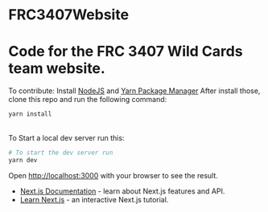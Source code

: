# FRC3407Website

# Code for the FRC 3407 Wild Cards team website.

To contribute:
Install [NodeJS](https://nodejs.org/en/) and [Yarn Package Manager](https://yarnpkg.com/getting-started/install)
After install those, clone this repo and run the following command:

```bash
yarn install
```

<br/>
To Start a local dev server run this:
<br />

```bash
# To start the dev server run
yarn dev
```

Open [http://localhost:3000](http://localhost:3000) with your browser to see the result.

- [Next.js Documentation](https://nextjs.org/docs) - learn about Next.js features and API.
- [Learn Next.js](https://nextjs.org/learn) - an interactive Next.js tutorial.

